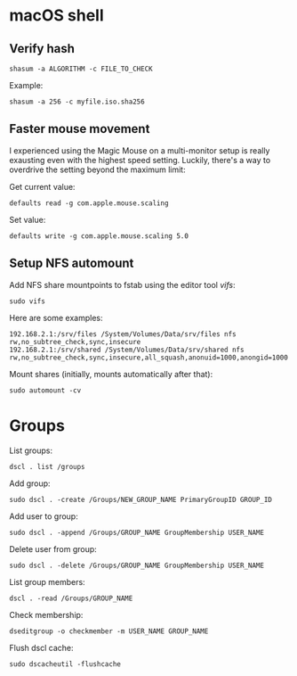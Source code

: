 # macOS shell

Verify hash
---

```
shasum -a ALGORITHM -c FILE_TO_CHECK
```

Example:

```
shasum -a 256 -c myfile.iso.sha256
```


Faster mouse movement
---

I experienced using the Magic Mouse on a multi-monitor setup is really exausting even with the highest speed setting. Luckily, there's a way to overdrive the setting beyond the maximum limit:

Get current value:

```
defaults read -g com.apple.mouse.scaling
```

Set value:

```
defaults write -g com.apple.mouse.scaling 5.0
```


Setup NFS automount
---

Add NFS share mountpoints to fstab using the editor tool _vifs_:

```
sudo vifs
```

Here are some examples:

```
192.168.2.1:/srv/files /System/Volumes/Data/srv/files nfs rw,no_subtree_check,sync,insecure
192.168.2.1:/srv/shared /System/Volumes/Data/srv/shared nfs rw,no_subtree_check,sync,insecure,all_squash,anonuid=1000,anongid=1000
```

Mount shares (initially, mounts automatically after that):

```
sudo automount -cv
```

Groups
===

List groups:
```
dscl . list /groups
```

Add group:
```
sudo dscl . -create /Groups/NEW_GROUP_NAME PrimaryGroupID GROUP_ID
```

Add user to group:
```
sudo dscl . -append /Groups/GROUP_NAME GroupMembership USER_NAME
```

Delete user from group:
```
sudo dscl . -delete /Groups/GROUP_NAME GroupMembership USER_NAME
```

List group members:
```
dscl . -read /Groups/GROUP_NAME
```

Check membership:
```
dseditgroup -o checkmember -m USER_NAME GROUP_NAME
```

Flush dscl cache:
```
sudo dscacheutil -flushcache
```